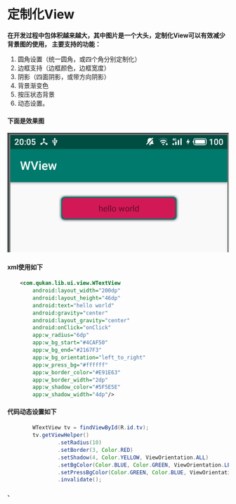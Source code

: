 # 定制化View

**在开发过程中包体积越来越大，其中图片是一个大头，定制化View可以有效减少背景图的使用，
主要支持的功能：**

1. 圆角设置（统一圆角，或四个角分别定制化）
2. 边框支持（边框颜色，边框宽度）
3. 阴影（四面阴影，或带方向阴影）
4. 背景渐变色
5. 按压状态背景
6. 动态设置。

#### 下面是效果图

![Image text](./wview.png)


#### xml使用如下
```xml
    <com.qukan.lib.ui.view.WTextView
        android:layout_width="200dp"
        android:layout_height="46dp"
        android:text="hello world"
        android:gravity="center"
        android:layout_gravity="center"
        android:onClick="onClick"
        app:w_radius="6dp"
        app:w_bg_start="#4CAF50"
        app:w_bg_end="#2167F3"
        app:w_bg_orientation="left_to_right"
        app:w_press_bg="#ffffff"
        app:w_border_color="#E91E63"
        app:w_border_width="2dp"
        app:w_shadow_color="#5F5E5E"
        app:w_shadow_width="4dp"/>
```


#### 代码动态设置如下

```java
        WTextView tv = findViewById(R.id.tv);
        tv.getViewHelper()
                .setRadius(10)
                .setBorder(3, Color.RED)
                .setShadow(4, Color.YELLOW, ViewOrientation.ALL)
                .setBgColor(Color.BLUE, Color.GREEN, ViewOrientation.LEFT_TO_RIGHT)
                .setPressBgColor(Color.GREEN, Color.BLUE, ViewOrientation.LEFT_TO_RIGHT)
                .invalidate();
```

、
